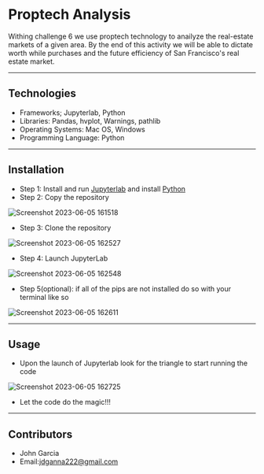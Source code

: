 # Proptech Analysis

Withing challenge 6 we use proptech technology to anailyze the real-estate markets of a given area. By the end of this activity we will be able to dictate worth while purchases and the future efficiency of San Francisco's real estate market.

------------------------

## Technologies

 - Frameworks; Jupyterlab, Python
 - Libraries: Pandas, hvplot, Warnings, pathlib
 - Operating Systems: Mac OS, Windows
 - Programming Language: Python
------------------------

## Installation 

 - Step 1: Install and run [Jupyterlab](https://jupyter.org/install) and install [Python](https://www.python.org/downloads/)
 - Step 2: Copy the repository 
 
![Screenshot 2023-06-05 161518](https://github.com/JohnGarcia222/Challenge-6/assets/127170402/afcebbd4-1111-4ea9-9cab-a443538b8d39)


 - Step 3: Clone the repository
 
![Screenshot 2023-06-05 162527](https://github.com/JohnGarcia222/Challenge-6/assets/127170402/ee9f12b0-2d9f-48c6-af27-085668e41ee0)


 - Step 4: Launch JupyterLab

![Screenshot 2023-06-05 162548](https://github.com/JohnGarcia222/Challenge-6/assets/127170402/b55891af-8bee-42b2-8783-3458acf12ce9)


 - Step 5(optional): if all of the pips are not installed do so with your terminal like so

![Screenshot 2023-06-05 162611](https://github.com/JohnGarcia222/Challenge-6/assets/127170402/85030709-8ed2-49cc-9f3a-f55e5b3888b4)


-------------

## Usage 

 - Upon the launch of Jupyterlab look for the triangle to start running the code

![Screenshot 2023-06-05 162725](https://github.com/JohnGarcia222/Challenge-6/assets/127170402/f9b6f6f7-9ed8-4692-b009-cec8357bc189)

 - Let the code do the magic!!!

-----------

## Contributors 

 - John Garcia
 - Email:jdganna222@gmail.com
